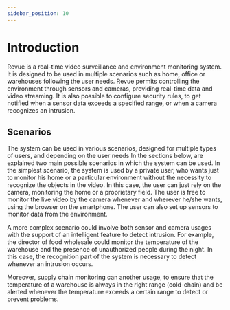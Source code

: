 ```yaml
---
sidebar_position: 10
---
```

# Introduction

Revue is a real-time video surveillance and environment monitoring system.
It is designed to be used in multiple scenarios such as home, office or warehouses following the user needs. 
Revue permits controlling the environment through sensors and cameras, providing real-time data and video streaming. 
It is also possible to configure security rules, to get notified when a sensor data exceeds a specified range, or when a camera recognizes an intrusion.

## Scenarios

The system can be used in various scenarios, designed for multiple types of users, and depending on the user needs
In the sections below, are explained two main possible scenarios in which the system can be used.
In the simplest scenario, the system is used by a private user, who wants just to monitor his home or a particular environment without the necessity to recognize the objects in the video. 
In this case, the user can just rely on the camera, monitoring the home or a proprietary field. 
The user is free to monitor the live video by the camera whenever and wherever he/she wants, using the browser on the smartphone. 
The user can also set up sensors to monitor data from the environment.

A more complex scenario could involve both sensor and camera usages with the support of an intelligent feature to detect intrusion. 
For example, the director of food wholesale could monitor the temperature of the warehouse and the presence of unauthorized people during the night. 
In this case, the recognition part of the system is necessary to detect whenever an intrusion occurs.

Moreover, supply chain monitoring can another usage, 
to ensure that the temperature of a warehouse is always in the right range (cold-chain) 
and be alerted whenever the temperature exceeds a certain range to detect or prevent problems.
